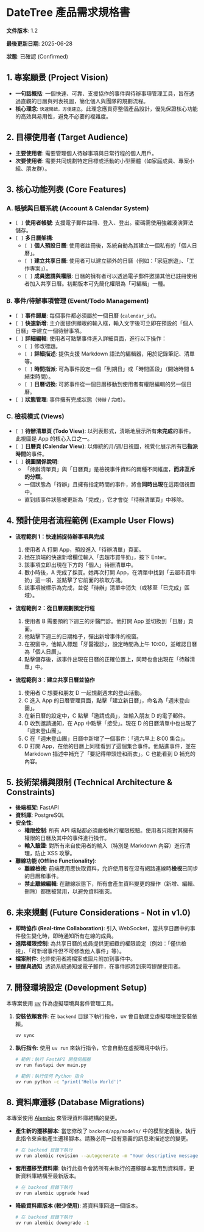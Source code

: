 # DateTree 產品需求規格書

**文件版本**: 1.2

**最後更新日期**: 2025-06-28

**狀態**: 已確認 (Confirmed)

## 1. 專案願景 (Project Vision)

* **一句話概括**: 一個快速、可靠、支援協作的事件與待辦事項管理工具，旨在透過直觀的日曆與列表視圖，簡化個人與團隊的規劃流程。
* **核心理念**: `快速開啟，方便建立`。此理念應貫穿整個產品設計，優先保證核心功能的高效與易用性，避免不必要的複雜度。

## 2. 目標使用者 (Target Audience)

* **主要使用者**: 需要管理個人待辦事項與日常行程的個人用戶。
* **次要使用者**: 需要共同規劃特定目標或活動的小型團體（如家庭成員、專案小組、朋友群）。

## 3. 核心功能列表 (Core Features)

### A. 帳號與日曆系統 (Account & Calendar System)

* `[ ]` **使用者帳號**: 支援電子郵件註冊、登入、登出。密碼需使用強雜湊演算法儲存。
* `[ ]` **多日曆架構**:
  * `[ ]` **個人預設日曆**: 使用者註冊後，系統自動為其建立一個私有的「個人日曆」。
  * `[ ]` **建立共享日曆**: 使用者可以建立額外的日曆（例如：「家庭旅遊」、「工作專案」）。
  * `[ ]` **成員邀請與權限**: 日曆的擁有者可以透過電子郵件邀請其他已註冊使用者加入共享日曆。初期版本可先簡化權限為「可編輯」一種。

### B. 事件/待辦事項管理 (Event/Todo Management)

* `[ ]` **事件歸屬**: 每個事件都必須屬於一個日曆 (`calendar_id`)。
* `[ ]` **快速新增**: 主介面提供顯眼的輸入框，輸入文字後可立即在預設的「個人日曆」中建立一個待辦事項。
* `[ ]` **詳細編輯**: 使用者可點擊事件進入詳細頁面，進行以下操作：
  * `[ ]` 修改標題。
  * `[ ]` **詳細描述**: 提供支援 Markdown 語法的編輯器，用於記錄筆記、清單等。
  * `[ ]` **時間指派**: 可為事件設定一個「到期日」或「時間區段」（開始時間 & 結束時間）。
  * `[ ]` **日曆切換**: 可將事件從一個日曆移動到使用者有權限編輯的另一個日曆。
* `[ ]` **狀態管理**: 事件擁有完成狀態（`待辦` / `完成`）。

### C. 檢視模式 (Views)

* `[ ]` **待辦清單頁 (Todo View)**: 以列表形式，清晰地展示所有**未完成**的事件。此視圖是 App 的核心入口之一。
* `[ ]` **日曆頁 (Calendar View)**: 以傳統的月/週/日視圖，視覺化展示所有**已指派時間**的事件。
* `[ ]` **視圖關係說明**:
  * 「待辦清單頁」與「日曆頁」是檢視事件資料的兩種不同維度，**而非互斥的分類**。
  * 一個狀態為「待辦」且擁有指定時間的事件，將會**同時出現**在這兩個視圖中。
  * 直到該事件狀態被更新為「完成」，它才會從「待辦清單頁」中移除。

## 4. 預計使用者流程範例 (Example User Flows)

* **流程範例 1：快速捕捉待辦事項與完成**
    1. 使用者 A 打開 App，預設進入「待辦清單」頁面。
    2. 她在頂端的快速新增欄位輸入「去超市買牛奶」，按下 Enter。
    3. 該事項立即出現在下方的「個人」待辦清單中。
    4. 數小時後，A 完成了採買。她再次打開 App，在清單中找到「去超市買牛奶」這一項，並點擊了它前面的核取方塊。
    5. 該事項被標示為完成，並從「待辦」清單中消失（或移至「已完成」區域）。

* **流程範例 2：從日曆規劃預定行程**
    1. 使用者 B 需要預約下週三的牙醫門診。他打開 App 並切換到「日曆」頁面。
    2. 他點擊下週三的日期格子，彈出新增事件的視窗。
    3. 在視窗中，他輸入標題「牙醫複診」，設定時間為上午 10:00，並確認日曆為「個人日曆」。
    4. 點擊儲存後，該事件出現在日曆的正確位置上，同時也會出現在「待辦清單」中。

* **流程範例 3：建立共享日曆並協作**
    1. 使用者 C 想要和朋友 D 一起規劃週末的登山活動。
    2. C 進入 App 的日曆管理頁面，點擊「建立新日曆」，命名為「週末登山團」。
    3. 在新日曆的設定中，C 點擊「邀請成員」，並輸入朋友 D 的電子郵件。
    4. D 收到邀請通知，在 App 中點擊「接受」。現在 D 的日曆清單中也出現了「週末登山團」。
    5. C 在「週末登山團」日曆中新增了一個事件：「週六早上 8:00 集合」。
    6. D 打開 App，在他的日曆上同樣看到了這個集合事件。他點進事件，並在 Markdown 描述中補充了「要記得帶頭燈和雨衣」。C 也能看到 D 補充的內容。

## 5. 技術架構與限制 (Technical Architecture & Constraints)

* **後端框架**: FastAPI
* **資料庫**: PostgreSQL
* **安全性**:
  * **權限控制**: 所有 API 端點都必須嚴格執行權限校驗。使用者只能對其擁有權限的日曆及其中的事件進行操作。
  * **輸入驗證**: 對所有來自使用者的輸入（特別是 Markdown 內容）進行清理，防止 XSS 攻擊。
* **離線功能 (Offline Functionality)**:
  * **離線檢視**: 前端應用應快取資料，允許使用者在沒有網路連線時**檢視**已同步的日曆和事件。
  * **禁止離線編輯**: 在離線狀態下，所有會產生資料變更的操作（新增、編輯、刪除）都應被禁用，以避免資料衝突。

## 6. 未來規劃 (Future Considerations - Not in v1.0)

* **即時協作 (Real-time Collaboration)**: 引入 WebSocket，當共享日曆中的事件發生變化時，即時通知所有在線的成員。
* **進階權限控制**: 為共享日曆的成員提供更細緻的權限設定（例如：「僅供檢視」、「可新增事件但不可修改他人事件」等）。
* **檔案附件**: 允許使用者將檔案或圖片附加到事件中。
* **提醒與通知**: 透過系統通知或電子郵件，在事件即將到來時提醒使用者。

## 7. 開發環境設定 (Development Setup)

本專案使用 [uv](https://github.com/astral-sh/uv) 作為虛擬環境與套件管理工具。

1. **安裝依賴套件**:
   在 `backend` 目錄下執行指令，uv 會自動建立虛擬環境並安裝依賴。
   ```bash
   uv sync
   ```

2. **執行指令**:
   使用 `uv run` 來執行指令，它會自動在虛擬環境中執行。
   ```bash
   # 範例：執行 FastAPI 開發伺服器
   uv run fastapi dev main.py
   
   # 範例：執行任何 Python 指令
   uv run python -c "print('Hello World')"
   ```

## 8. 資料庫遷移 (Database Migrations)

本專案使用 [Alembic](https://alembic.sqlalchemy.org/) 來管理資料庫結構的變更。

* **產生新的遷移腳本**:
  當您修改了 `backend/app/models/` 中的模型定義後，執行此指令來自動產生遷移腳本。請務必用一段有意義的訊息來描述您的變更。
  ```bash
  # 在 backend 目錄下執行
  uv run alembic revision --autogenerate -m "Your descriptive message here"
  ```

* **套用遷移至資料庫**:
  執行此指令會將所有未執行的遷移腳本套用到資料庫，更新資料庫結構至最新版本。
  ```bash
  # 在 backend 目錄下執行
  uv run alembic upgrade head
  ```

* **降級資料庫版本 (較少使用)**:
  將資料庫回退一個版本。
  ```bash
  # 在 backend 目錄下執行
  uv run alembic downgrade -1
  ```
